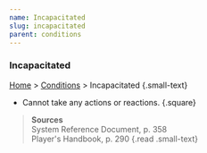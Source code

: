 ```yaml
---
name: Incapacitated
slug: incapacitated
parent: conditions
---
```

 ### Incapacitated
 [Home](dm-operations-center) > [Conditions](conditions) > Incapacitated {.small-text}

 - Cannot take any actions or reactions.
 {.square}

> **Sources** <br/>
> System Reference Document, p. 358<br/>
> Player's Handbook, p. 290
{.read .small-text}